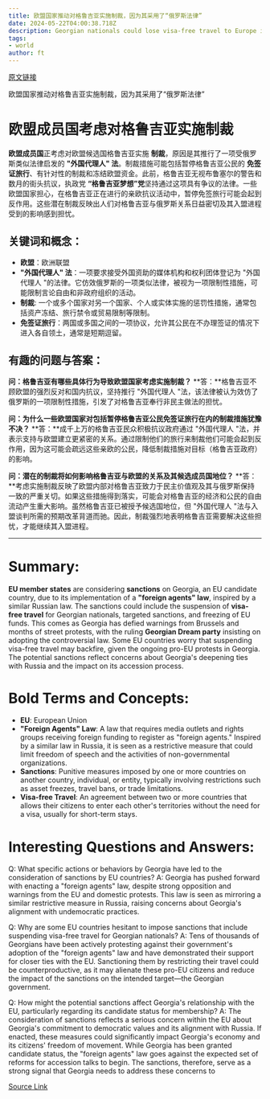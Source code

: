 ```yaml
---
title: 欧盟国家推动对格鲁吉亚实施制裁，因为其采用了“俄罗斯法律”
date: 2024-05-22T04:00:38.718Z
description: Georgian nationals could lose visa-free travel to Europe if restrictive measure enacted
tags: 
- world
author: ft
---
```


[原文链接](https://ft.com/content/d4475d59-df96-4005-9786-04042704d07e)

欧盟国家推动对格鲁吉亚实施制裁，因为其采用了“俄罗斯法律”

# 欧盟成员国考虑对格鲁吉亚实施制裁

**欧盟成员国**正考虑对欧盟候选国格鲁吉亚实施 **制裁**，原因是其推行了一项受俄罗斯类似法律启发的 **"外国代理人" 法**。制裁措施可能包括暂停格鲁吉亚公民的 **免签证旅行**、有针对性的制裁和冻结欧盟资金。此前，格鲁吉亚无视布鲁塞尔的警告和数月的街头抗议，执政党 **“格鲁吉亚梦想”党**坚持通过这项具有争议的法律。一些欧盟国家担心，在格鲁吉亚正在进行的亲欧抗议活动中，暂停免签旅行可能会起到反作用。这些潜在制裁反映出人们对格鲁吉亚与俄罗斯关系日益密切及其入盟进程受到的影响感到担忧。

## 关键词和概念：

- **欧盟**：欧洲联盟
- **"外国代理人" 法**：一项要求接受外国资助的媒体机构和权利团体登记为 "外国代理人 "的法律。它仿效俄罗斯的一项类似法律，被视为一项限制性措施，可能限制言论自由和非政府组织的活动。
- **制裁**: 一个或多个国家对另一个国家、个人或实体实施的惩罚性措施，通常包括资产冻结、旅行禁令或贸易限制等限制。
- **免签证旅行**：两国或多国之间的一项协议，允许其公民在不办理签证的情况下进入各自领土，通常是短期逗留。

## 有趣的问题与答案：

**问：格鲁吉亚有哪些具体行为导致欧盟国家考虑实施制裁？**
**答：**格鲁吉亚不顾欧盟的强烈反对和国内抗议，坚持推行 "外国代理人 "法，该法律被认为效仿了俄罗斯的一项限制性措施，引发了对格鲁吉亚奉行非民主做法的担忧。

**问：为什么一些欧盟国家对包括暂停格鲁吉亚公民免签证旅行在内的制裁措施犹豫不决？**
**答：**成千上万的格鲁吉亚民众积极抗议政府通过 "外国代理人 "法，并表示支持与欧盟建立更紧密的关系。通过限制他们的旅行来制裁他们可能会起到反作用，因为这可能会疏远这些亲欧的公民，降低制裁措施对目标（格鲁吉亚政府）的影响。

**问：潜在的制裁将如何影响格鲁吉亚与欧盟的关系及其候选成员国地位？**
**答：**考虑实施制裁反映了欧盟内部对格鲁吉亚致力于民主价值观及其与俄罗斯保持一致的严重关切。如果这些措施得到落实，可能会对格鲁吉亚的经济和公民的自由流动产生重大影响。虽然格鲁吉亚已被授予候选国地位，但 "外国代理人 "法与入盟谈判所需的预期改革背道而驰。因此，制裁强烈地表明格鲁吉亚需要解决这些担忧，才能继续其入盟进程。

---

# Summary: 

**EU member states** are considering **sanctions** on Georgia, an EU candidate country, due to its implementation of a **"foreign agents" law**, inspired by a similar Russian law. The sanctions could include the suspension of **visa-free travel** for Georgian nationals, targeted sanctions, and freezing of EU funds. This comes as Georgia has defied warnings from Brussels and months of street protests, with the ruling **Georgian Dream party** insisting on adopting the controversial law. Some EU countries worry that suspending visa-free travel may backfire, given the ongoing pro-EU protests in Georgia. The potential sanctions reflect concerns about Georgia's deepening ties with Russia and the impact on its accession process.

# Bold Terms and Concepts: 

- **EU**: European Union 
- **"Foreign Agents" Law**: A law that requires media outlets and rights groups receiving foreign funding to register as "foreign agents." Inspired by a similar law in Russia, it is seen as a restrictive measure that could limit freedom of speech and the activities of non-governmental organizations.
- **Sanctions**: Punitive measures imposed by one or more countries on another country, individual, or entity, typically involving restrictions such as asset freezes, travel bans, or trade limitations. 
- **Visa-free Travel**: An agreement between two or more countries that allows their citizens to enter each other's territories without the need for a visa, usually for short-term stays. 

# Interesting Questions and Answers: 

Q: What specific actions or behaviors by Georgia have led to the consideration of sanctions by EU countries? 
A: Georgia has pushed forward with enacting a "foreign agents" law, despite strong opposition and warnings from the EU and domestic protests. This law is seen as mirroring a similar restrictive measure in Russia, raising concerns about Georgia's alignment with undemocratic practices. 

Q: Why are some EU countries hesitant to impose sanctions that include suspending visa-free travel for Georgian nationals? 
A: Tens of thousands of Georgians have been actively protesting against their government's adoption of the "foreign agents" law and have demonstrated their support for closer ties with the EU. Sanctioning them by restricting their travel could be counterproductive, as it may alienate these pro-EU citizens and reduce the impact of the sanctions on the intended target—the Georgian government. 

Q: How might the potential sanctions affect Georgia's relationship with the EU, particularly regarding its candidate status for membership? 
A: The consideration of sanctions reflects a serious concern within the EU about Georgia's commitment to democratic values and its alignment with Russia. If enacted, these measures could significantly impact Georgia's economy and its citizens' freedom of movement. While Georgia has been granted candidate status, the "foreign agents" law goes against the expected set of reforms for accession talks to begin. The sanctions, therefore, serve as a strong signal that Georgia needs to address these concerns to

[Source Link](https://ft.com/content/d4475d59-df96-4005-9786-04042704d07e)

